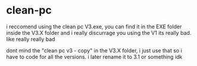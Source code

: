 # clean-pc
i reccomend using the clean pc V3.exe, you can find it in the EXE folder inside the V3.X folder
and i really discurrage you using the V1 its really bad. like really really bad

dont mind the "clean pc v3 - copy" in the V3.X folder, i just use that so i have to code for all the versions. i later rename it to 3.1 or something idk

